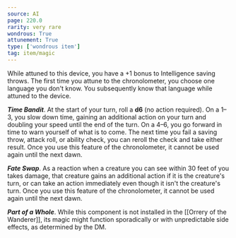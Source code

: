 ```yaml
---
source: AI
page: 220.0
rarity: very rare
wondrous: True
attunement: True
type: ['wondrous item']
tag: item/magic
---
```


While attuned to this device, you have a +1 bonus to Intelligence saving throws. The first time you attune to the chronolometer, you choose one language you don't know. You subsequently know that language while attuned to the device.

**_Time Bandit_**. At the start of your turn, roll a **d6** (no action required). On a 1–3, you slow down time, gaining an additional action on your turn and doubling your speed until the end of the turn. On a 4–6, you go forward in time to warn yourself of what is to come. The next time you fail a saving throw, attack roll, or ability check, you can reroll the check and take either result. Once you use this feature of the chronolometer, it cannot be used again until the next dawn.

**_Fate Swap_**. As a reaction when a creature you can see within 30 feet of you takes damage, that creature gains an additional action if it is the creature's turn, or can take an action immediately even though it isn't the creature's turn. Once you use this feature of the chronolometer, it cannot be used again until the next dawn.

**_Part of a Whole_**. While this component is not installed in the [[Orrery of the Wanderer]], its magic might function sporadically or with unpredictable side effects, as determined by the DM.


